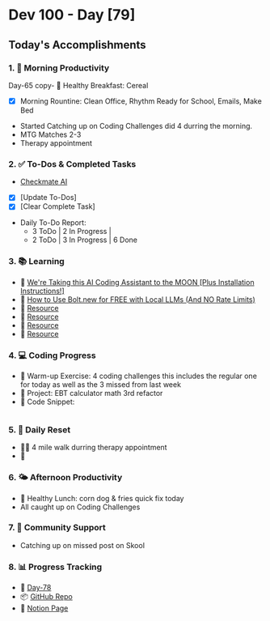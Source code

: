 # Dev 100 - Day [79]

## Today's Accomplishments

### 1. 🌅 Morning Productivity

Day-65 copy- 🍳 Healthy Breakfast: Cereal
- [x] Morning Rountine: Clean Office, Rhythm Ready for School, Emails, Make Bed
- Started Catching up on Coding Challenges did 4 durring the morning.
- MTG Matches 2-3
- Therapy appointment

### 2. ✅ To-Dos & Completed Tasks

- [Checkmate AI](https://checkmate-ai.vercel.app/)
- [x] [Update To-Dos]
- [x] [Clear Complete Task]
- Daily To-Do Report: 
    -  3 ToDo | 2 In Progress |
    -  2 ToDo | 3 In Progress | 6 Done

### 3. 📚 Learning

- 🔗 [We're Taking this AI Coding Assistant to the MOON [Plus Installation Instructions!]](https://www.youtube.com/watch?v=31ivQdydmGg)
- 🔗 [How to Use Bolt.new for FREE with Local LLMs (And NO Rate Limits)](https://www.youtube.com/watch?v=8ommGcs_-VU)
- 🔗 [Resource](URL)
- 🔗 [Resource](URL)
- 🔗 [Resource](URL)
- 🔗 [Resource](URL)

### 4. 💻 Coding Progress

- 🧠 Warm-up Exercise: 4 coding challenges this includes the regular one for today as well as the 3 missed from last week
- 🦺 Project: EBT calculator math 3rd refactor
- 📝 Code Snippet:

```javascript

```

### 5. 🔄 Daily Reset

- 🏋️‍♂️ 4 mile walk durring therapy appointment
- 🧘 

### 6. 🌤️ Afternoon Productivity

- 🍱 Healthy Lunch: corn dog & fries quick fix today
- All caught up on Coding Challenges

### 7. 🤝 Community Support

- Catching up on missed post on Skool

### 8. 📊 Progress Tracking

- 🏫 [Day-78](https://www.skool.com/universityofcode/dev-100-day-78)
- 📦 [GitHub Repo](https://github.com/Digitl-Alchemyst/dev100/blob/main/Day-78/day78.md)
- 📄 [Notion Page](https://liberating-galley-48d.notion.site/Dev100-Coding-Lifestyle-Challenge-a85ec9fba3ce41f3b29d581a1a85d92b?pvs=4)

